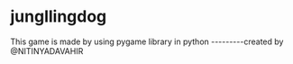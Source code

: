 # jungllingdog
This game is made by using pygame library in python
---------created by @NITINYADAVAHIR
